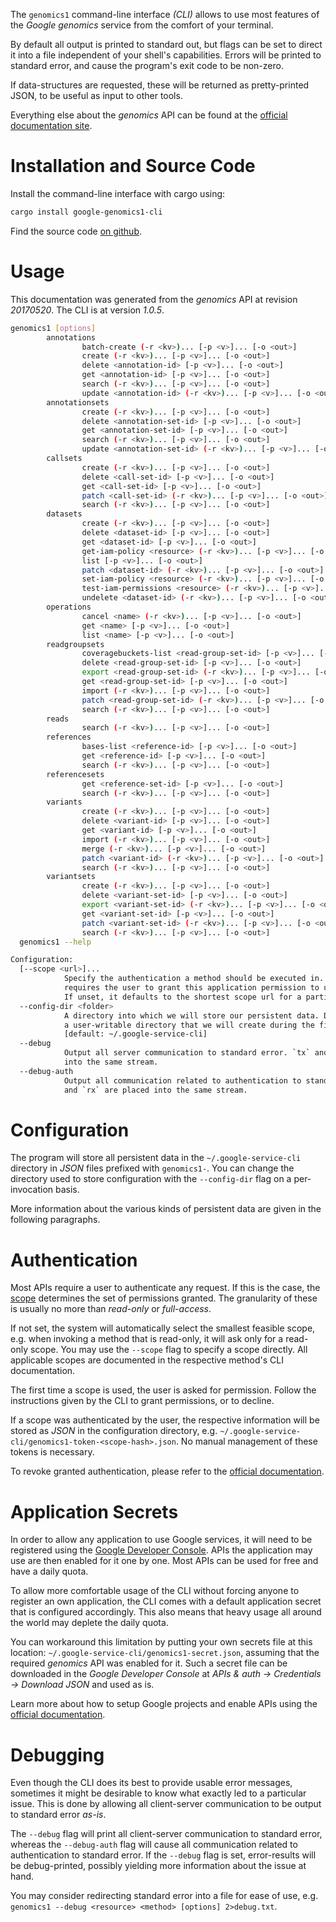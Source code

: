 <!---
DO NOT EDIT !
This file was generated automatically from 'src/mako/cli/README.md.mako'
DO NOT EDIT !
-->
The `genomics1` command-line interface *(CLI)* allows to use most features of the *Google genomics* service from the comfort of your terminal.

By default all output is printed to standard out, but flags can be set to direct it into a file independent of your shell's
capabilities. Errors will be printed to standard error, and cause the program's exit code to be non-zero.

If data-structures are requested, these will be returned as pretty-printed JSON, to be useful as input to other tools.

Everything else about the *genomics* API can be found at the
[official documentation site](https://cloud.google.com/genomics).

# Installation and Source Code

Install the command-line interface with cargo using:

```bash
cargo install google-genomics1-cli
```

Find the source code [on github](https://github.com/Byron/google-apis-rs/tree/master/gen/genomics1-cli).

# Usage

This documentation was generated from the *genomics* API at revision *20170520*. The CLI is at version *1.0.5*.

```bash
genomics1 [options]
        annotations
                batch-create (-r <kv>)... [-p <v>]... [-o <out>]
                create (-r <kv>)... [-p <v>]... [-o <out>]
                delete <annotation-id> [-p <v>]... [-o <out>]
                get <annotation-id> [-p <v>]... [-o <out>]
                search (-r <kv>)... [-p <v>]... [-o <out>]
                update <annotation-id> (-r <kv>)... [-p <v>]... [-o <out>]
        annotationsets
                create (-r <kv>)... [-p <v>]... [-o <out>]
                delete <annotation-set-id> [-p <v>]... [-o <out>]
                get <annotation-set-id> [-p <v>]... [-o <out>]
                search (-r <kv>)... [-p <v>]... [-o <out>]
                update <annotation-set-id> (-r <kv>)... [-p <v>]... [-o <out>]
        callsets
                create (-r <kv>)... [-p <v>]... [-o <out>]
                delete <call-set-id> [-p <v>]... [-o <out>]
                get <call-set-id> [-p <v>]... [-o <out>]
                patch <call-set-id> (-r <kv>)... [-p <v>]... [-o <out>]
                search (-r <kv>)... [-p <v>]... [-o <out>]
        datasets
                create (-r <kv>)... [-p <v>]... [-o <out>]
                delete <dataset-id> [-p <v>]... [-o <out>]
                get <dataset-id> [-p <v>]... [-o <out>]
                get-iam-policy <resource> (-r <kv>)... [-p <v>]... [-o <out>]
                list [-p <v>]... [-o <out>]
                patch <dataset-id> (-r <kv>)... [-p <v>]... [-o <out>]
                set-iam-policy <resource> (-r <kv>)... [-p <v>]... [-o <out>]
                test-iam-permissions <resource> (-r <kv>)... [-p <v>]... [-o <out>]
                undelete <dataset-id> (-r <kv>)... [-p <v>]... [-o <out>]
        operations
                cancel <name> (-r <kv>)... [-p <v>]... [-o <out>]
                get <name> [-p <v>]... [-o <out>]
                list <name> [-p <v>]... [-o <out>]
        readgroupsets
                coveragebuckets-list <read-group-set-id> [-p <v>]... [-o <out>]
                delete <read-group-set-id> [-p <v>]... [-o <out>]
                export <read-group-set-id> (-r <kv>)... [-p <v>]... [-o <out>]
                get <read-group-set-id> [-p <v>]... [-o <out>]
                import (-r <kv>)... [-p <v>]... [-o <out>]
                patch <read-group-set-id> (-r <kv>)... [-p <v>]... [-o <out>]
                search (-r <kv>)... [-p <v>]... [-o <out>]
        reads
                search (-r <kv>)... [-p <v>]... [-o <out>]
        references
                bases-list <reference-id> [-p <v>]... [-o <out>]
                get <reference-id> [-p <v>]... [-o <out>]
                search (-r <kv>)... [-p <v>]... [-o <out>]
        referencesets
                get <reference-set-id> [-p <v>]... [-o <out>]
                search (-r <kv>)... [-p <v>]... [-o <out>]
        variants
                create (-r <kv>)... [-p <v>]... [-o <out>]
                delete <variant-id> [-p <v>]... [-o <out>]
                get <variant-id> [-p <v>]... [-o <out>]
                import (-r <kv>)... [-p <v>]... [-o <out>]
                merge (-r <kv>)... [-p <v>]... [-o <out>]
                patch <variant-id> (-r <kv>)... [-p <v>]... [-o <out>]
                search (-r <kv>)... [-p <v>]... [-o <out>]
        variantsets
                create (-r <kv>)... [-p <v>]... [-o <out>]
                delete <variant-set-id> [-p <v>]... [-o <out>]
                export <variant-set-id> (-r <kv>)... [-p <v>]... [-o <out>]
                get <variant-set-id> [-p <v>]... [-o <out>]
                patch <variant-set-id> (-r <kv>)... [-p <v>]... [-o <out>]
                search (-r <kv>)... [-p <v>]... [-o <out>]
  genomics1 --help

Configuration:
  [--scope <url>]...
            Specify the authentication a method should be executed in. Each scope
            requires the user to grant this application permission to use it.
            If unset, it defaults to the shortest scope url for a particular method.
  --config-dir <folder>
            A directory into which we will store our persistent data. Defaults to
            a user-writable directory that we will create during the first invocation.
            [default: ~/.google-service-cli]
  --debug
            Output all server communication to standard error. `tx` and `rx` are placed
            into the same stream.
  --debug-auth
            Output all communication related to authentication to standard error. `tx`
            and `rx` are placed into the same stream.

```

# Configuration

The program will store all persistent data in the `~/.google-service-cli` directory in *JSON* files prefixed with `genomics1-`.  You can change the directory used to store configuration with the `--config-dir` flag on a per-invocation basis.

More information about the various kinds of persistent data are given in the following paragraphs.

# Authentication

Most APIs require a user to authenticate any request. If this is the case, the [scope][scopes] determines the 
set of permissions granted. The granularity of these is usually no more than *read-only* or *full-access*.

If not set, the system will automatically select the smallest feasible scope, e.g. when invoking a
method that is read-only, it will ask only for a read-only scope. 
You may use the `--scope` flag to specify a scope directly. 
All applicable scopes are documented in the respective method's CLI documentation.

The first time a scope is used, the user is asked for permission. Follow the instructions given 
by the CLI to grant permissions, or to decline.

If a scope was authenticated by the user, the respective information will be stored as *JSON* in the configuration
directory, e.g. `~/.google-service-cli/genomics1-token-<scope-hash>.json`. No manual management of these tokens
is necessary.

To revoke granted authentication, please refer to the [official documentation][revoke-access].

# Application Secrets

In order to allow any application to use Google services, it will need to be registered using the 
[Google Developer Console][google-dev-console]. APIs the application may use are then enabled for it
one by one. Most APIs can be used for free and have a daily quota.

To allow more comfortable usage of the CLI without forcing anyone to register an own application, the CLI
comes with a default application secret that is configured accordingly. This also means that heavy usage
all around the world may deplete the daily quota.

You can workaround this limitation by putting your own secrets file at this location: 
`~/.google-service-cli/genomics1-secret.json`, assuming that the required *genomics* API 
was enabled for it. Such a secret file can be downloaded in the *Google Developer Console* at 
*APIs & auth -> Credentials -> Download JSON* and used as is.

Learn more about how to setup Google projects and enable APIs using the [official documentation][google-project-new].


# Debugging

Even though the CLI does its best to provide usable error messages, sometimes it might be desirable to know
what exactly led to a particular issue. This is done by allowing all client-server communication to be 
output to standard error *as-is*.

The `--debug` flag will print all client-server communication to standard error, whereas the `--debug-auth` flag
will cause all communication related to authentication to standard error.
If the `--debug` flag is set, error-results will be debug-printed, possibly yielding more information about the 
issue at hand.

You may consider redirecting standard error into a file for ease of use, e.g. `genomics1 --debug <resource> <method> [options] 2>debug.txt`.


[scopes]: https://developers.google.com/+/api/oauth#scopes
[revoke-access]: http://webapps.stackexchange.com/a/30849
[google-dev-console]: https://console.developers.google.com/
[google-project-new]: https://developers.google.com/console/help/new/